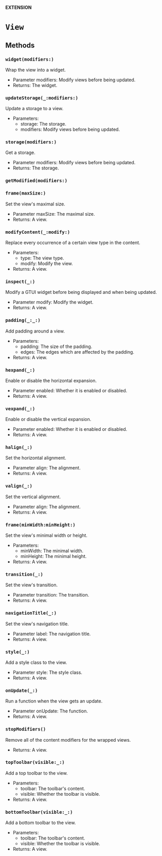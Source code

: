 **EXTENSION**

# `View`

## Methods
### `widget(modifiers:)`

Wrap the view into a widget.
- Parameter modifiers: Modify views before being updated.
- Returns: The widget.

### `updateStorage(_:modifiers:)`

Update a storage to a view.
- Parameters:
    - storage: The storage.
    - modifiers: Modify views before being updated.

### `storage(modifiers:)`

Get a storage.
- Parameter modifiers: Modify views before being updated.
- Returns: The storage.

### `getModified(modifiers:)`

### `frame(maxSize:)`

Set the view's maximal size.
- Parameter maxSize: The maximal size.
- Returns: A view.

### `modifyContent(_:modify:)`

Replace every occurrence of a certain view type in the content.
- Parameters:
    - type: The view type.
    - modify: Modify the view.
- Returns: A view.

### `inspect(_:)`

Modify a GTUI widget before being displayed and when being updated.
- Parameter modify: Modify the widget.
- Returns: A view.

### `padding(_:_:)`

Add padding around a view.
- Parameters:
  - padding: The size of the padding.
  - edges: The edges which are affected by the padding.
- Returns: A view.

### `hexpand(_:)`

Enable or disable the horizontal expansion.
- Parameter enabled: Whether it is enabled or disabled.
- Returns: A view.

### `vexpand(_:)`

Enable or disable the vertical expansion.
- Parameter enabled: Whether it is enabled or disabled.
- Returns: A view.

### `halign(_:)`

Set the horizontal alignment.
- Parameter align: The alignment.
- Returns: A view.

### `valign(_:)`

Set the vertical alignment.
- Parameter align: The alignment.
- Returns: A view.

### `frame(minWidth:minHeight:)`

Set the view's minimal width or height.
- Parameters:
  - minWidth: The minimal width.
  - minHeight: The minimal height.
- Returns: A view.

### `transition(_:)`

Set the view's transition.
- Parameter transition: The transition.
- Returns: A view.

### `navigationTitle(_:)`

Set the view's navigation title.
- Parameter label: The navigation title.
- Returns: A view.

### `style(_:)`

Add a style class to the view.
- Parameter style: The style class.
- Returns: A view.

### `onUpdate(_:)`

Run a function when the view gets an update.
- Parameter onUpdate: The function.
- Returns: A view.

### `stopModifiers()`

Remove all of the content modifiers for the wrapped views.
- Returns: A view.

### `topToolbar(visible:_:)`

Add a top toolbar to the view.
- Parameters:
  - toolbar: The toolbar's content.
  - visible: Whether the toolbar is visible.
- Returns: A view.

### `bottomToolbar(visible:_:)`

Add a bottom toolbar to the view.
- Parameters:
  - toolbar: The toolbar's content.
  - visible: Whether the toolbar is visible.
- Returns: A view.
